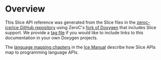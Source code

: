 Overview
==

This Slice API reference was generated from the Slice files in the
[zeroc-ice/ice GitHub repository](https://github.com/zeroc-ice/ice/tree/3.7/slice)
using ZeroC's [fork of Doxygen](https://github.com/zeroc-ice/doxygen) that includes
Slice support. We provide a [tag file](../slice.tag) if you would like to include
links to this documentation in your own Doxygen projects.

The [language mapping chapters](https://doc.zeroc.com/display/Ice37/Language+Mappings)
in the [Ice Manual](https://doc.zeroc.com/display/Ice37/Ice+Manual) describe how Slice
APIs map to programming language APIs.
